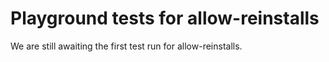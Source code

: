 # Playground tests for allow-reinstalls
We are still awaiting the first test run for allow-reinstalls.
